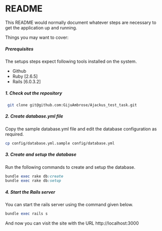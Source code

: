 # README

This README would normally document whatever steps are necessary to get the
application up and running.

Things you may want to cover:

##### Prerequisites

The setups steps expect following tools installed on the system.

- Github
- Ruby [2.6.5]
- Rails [6.0.3.2]

##### 1. Check out the repository
``` bash
 git clone git@github.com:GijuAmbrose/Ajackus_test_task.git
 ```
##### 2. Create database.yml file

Copy the sample database.yml file and edit the database configuration as required.

```bash
cp config/database.yml.sample config/database.yml
```

##### 3. Create and setup the database

Run the following commands to create and setup the database.

```ruby
bundle exec rake db:create
bundle exec rake db:setup
```
##### 4. Start the Rails server

You can start the rails server using the command given below.

```ruby
bundle exec rails s
```

And now you can visit the site with the URL http://localhost:3000
